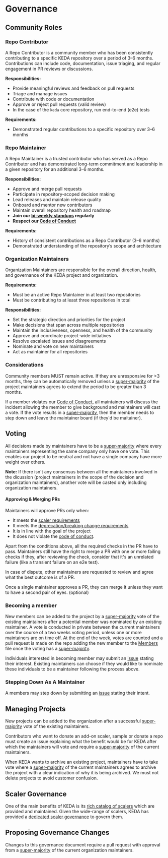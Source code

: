 # Governance

## Community Roles

### Repo Contributor

A Repo Contributor is a community member who has been consistently contributing to a specific KEDA repository over a period of 3–6 months. Contributions can include code, documentation, issue triaging, and regular engagement in PR reviews or discussions.

**Responsibilities:**

- Provide meaningful reviews and feedback on pull requests
- Triage and manage issues
- Contribute with code or documentation
- Approve or reject pull requests (valid review)
- In the case of the `keda` core repository, run end-to-end (e2e) tests

**Requirements:**

- Demonstrated regular contributions to a specific repository over 3–6 months

### Repo Maintainer

A Repo Maintainer is a trusted contributor who has served as a Repo Contributor and has demonstrated long-term commitment and leadership in a given repository for an additional 3–6 months.

**Responsibilities:**

- Approve and merge pull requests
- Participate in repository-scoped decision making
- Lead releases and maintain release quality
- Onboard and mentor new contributors
- Maintain overall repository health and roadmap
- **Join our [bi-weekly standups][standup] regularly**
- **Respect our [Code of Conduct][code-of-conduct]**

**Requirements:**

- History of consistent contributions as a Repo Contributor (3–6 months)
- Demonstrated understanding of the repository’s scope and architecture

### Organization Maintainers

Organization Maintainers are responsible for the overall direction, health, and governance of the KEDA project and organization.

**Requirements:**

- Must be an active Repo Maintainer in at least two repositories
- Must be contributing to at least three repositories in total

**Responsibilities:**

- Set the strategic direction and priorities for the project
- Make decisions that span across multiple repositories
- Maintain the inclusiveness, openness, and health of the community
- Approve and coordinate project-wide initiatives
- Resolve escalated issues and disagreements
- Nominate and vote on new maintainers
- Act as maintainer for all repositories

### Considerations

Community members MUST remain active. If they are unresponsive for >3 months, they can be automatically removed unless a
[super-majority][super-majority] of the project maintainers agrees to extend the period to be greater than 3 months.

If a member violates our [Code of Conduct][code-of-conduct], all maintainers will discuss the incident allowing the member to give background and maintainers will cast a vote. If the vote results in a [super-majority][super-majority], then the member needs to step down and leave the maintainer board (if they'd be maitainer).

## Voting

All decisions made by maintainers have to be a [super-majority][super-majority] where every maintainers representing the same company only have one vote. This enables our project to be neutral and not have a single company have more weight over others. 

**Note:** If there isn't any consensus between all the maintainers involved in the dicussion (project maintainers in the scope of the decision and organization maintainers), another vote will be casted only including organization maintainers.

#### Approving & Merging PRs

Maintainers will approve PRs only when:

- It meets the [scaler requirements](https://github.com/kedacore/governance/blob/main/SCALERS.md)
- It meets the [deprecation/breaking change requirements](https://github.com/kedacore/governance/blob/main/DEPRECATIONS.md)
- It is in line with the goal of the project
- It does not violate the [code of conduct](https://github.com/kedacore/governance/blob/main/CODE_OF_CONDUCT.md).

Apart from the conditions above, all the required checks in the PR have to pass. Maintainers still have the right to merge a PR with one or more failing checks if they, after reviewing the check, consider that it's an unrelated failure (like a transient failure on an e2e test).

In case of dispute, other maintainers are requested to review and agree what the best outcome is of a PR.

Once a single maintainer approves a PR, they can merge it unless they want to have a second pair of eyes. (optional)

### Becoming a member

New members can be added to the project by a [super-majority][super-majority]
vote of the existing maintainers after a potential member was nominated by an existing maintainer. A vote is conducted in private between the current maintainers over the course of a two weeks voting period, unless one or more maintainers are on time off. At the end of the week, votes are counted and a pull request is made on the repo adding the new member to the [Members](MEMBERS.md) file once the voting has a [super-majority][super-majority].

Individuals interested in becoming member may submit an [issue][create-governance-issue] stating their interest.  Existing maintainers can choose if they would like to nominate these individuals to be a maintainer following the process above.

### Stepping Down As A Maintainer

A members may step down by submitting an [issue][create-governance-issue] stating their intent.

## Managing Projects

New projects can be added to the organization after a successful [super-majority][super-majority] vote of the existing maintainers.

Contributors who want to donate an add-on scaler, sample or donate a repo must create an issue explaining what the benefit would be for KEDA after which the maintainers will vote and require a [super-majority][super-majority] of the current maintainers.

When KEDA wants to archive an existing project, maintainers have to take vote where  a [super-majority][super-majority] of the current maintainers agrees to archive the project with a clear indication of why it is being archived. We must not delete projects to avoid customer confusion.

## Scaler Governance

One of the main benefits of KEDA is its [rich catalog of scalers][scaler-catalog] which are provided and maintained. Given the wide-range of scalers, KEDA has provided a [dedicated scaler governance][scalers] to govern them.

## Proposing Governance Changes

Changes to this governance document require a pull request with approval from a
[super-majority][super-majority] of
the current organization maintainers.

[code-of-conduct]: CODE_OF_CONDUCT.md
[create-governance-issue]: https://github.com/kedacore/governance/issues/new
[maintainers]: MAINTAINERS.md
[scaler-catalog]: https://keda.sh/docs/latest/scalers/
[scalers]: SCALERS.md
[standup]: https://keda.sh/community/
[super-majority]: https://en.wikipedia.org/wiki/Supermajority#Two-thirds_vote